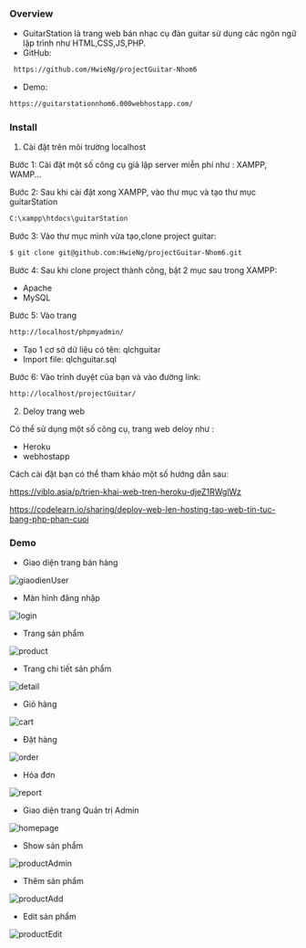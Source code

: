 ### Overview
- GuitarStation là trang web bán nhạc cụ đàn guitar sử dụng các ngôn ngữ lập trình như HTML,CSS,JS,PHP.
- GitHub: 
```bash
 https://github.com/HwieNg/projectGuitar-Nhom6
```
- Demo: 
```bash
https://guitarstationnhom6.000webhostapp.com/
```

### Install

1) Cài đặt trên môi trường localhost

Bước 1: Cài đặt một số công cụ giả lập server miễn phí như : XAMPP, WAMP...

Bước 2: Sau khi cài đặt xong XAMPP, vào thư mục và tạo thư mục guitarStation
```bash
C:\xampp\htdocs\guitarStation
```
Bước 3: Vào thư mục mình vừa tạo,clone project guitar:
```bash
$ git clone git@github.com:HwieNg/projectGuitar-Nhom6.git
```
Bước 4: Sau khi clone project thành công, bật 2 mục sau trong XAMPP:
* Apache
* MySQL

Bước 5: Vào trang 
```bash
http://localhost/phpmyadmin/
```
* Tạo 1 cơ sở dữ liệu có tên: qlchguitar
* Import file: qlchguitar.sql 

Bước 6: Vào trình duyệt của bạn và vào đường link:
```bash
http://localhost/projectGuitar/
```
2) Deloy trang web

Có thể sử dụng một số công cụ, trang web deloy như :
* Heroku
* webhostapp

Cách cài đặt bạn có thể tham khảo một số hướng dẫn sau:

https://viblo.asia/p/trien-khai-web-tren-heroku-djeZ1RWglWz

https://codelearn.io/sharing/deploy-web-len-hosting-tao-web-tin-tuc-bang-php-phan-cuoi

### Demo
- Giao diện trang bán hàng

![giaodienUser](https://user-images.githubusercontent.com/72747007/144338307-4cae034a-b502-4c50-86a8-9316c61029a4.png)

- Màn hình đăng nhập

![login](https://user-images.githubusercontent.com/72747007/144338433-9b574868-c3bd-4239-a468-1e23c5c3fd99.png)

- Trang sản phẩm

![product](https://user-images.githubusercontent.com/72747007/144338593-3be471ae-4ae4-4f6d-bae3-c1322512b5ae.png)

- Trang chi tiết sản phẩm

![detail](https://user-images.githubusercontent.com/72747007/144338698-654b5630-dcb6-412b-97e8-0860e95cb567.png)

- Giỏ hàng

![cart](https://user-images.githubusercontent.com/72747007/144338787-9fcc1814-17b2-4a92-a4f1-a7554f8ea5af.png)

- Đặt hàng

![order](https://user-images.githubusercontent.com/72747007/144339346-246fd355-f271-495e-a774-ba27044220c2.png)

- Hóa đơn

![report](https://user-images.githubusercontent.com/72747007/144339576-58e435b5-3ca5-4a70-9bb2-baf9ba0e52eb.png)


- Giao diện trang Quản trị Admin

![homepage](https://user-images.githubusercontent.com/72747007/144340036-3d628926-6f7e-47a5-ba9c-06d3339515da.png)

- Show sản phẩm

![productAdmin](https://user-images.githubusercontent.com/72747007/144340060-160b6eea-fe40-4b09-aef8-81e55ec3c48b.png)

- Thêm sản phẩm

![productAdd](https://user-images.githubusercontent.com/72747007/144340075-49e004c9-2954-4224-a526-c5d7354d4876.png)

- Edit sản phẩm

![productEdit](https://user-images.githubusercontent.com/72747007/144340231-7fbcbd2c-a516-4577-ab3e-f59aafb1c58b.png)




